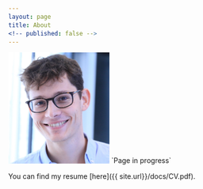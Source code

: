 ```yaml
---
layout: page
title: About
<!-- published: false -->
---
```


<!-- todo: change image size: do it with html .. -->

<!-- <img src="http://lasa.epfl.ch/people/images/portraits/202511.jpg" alt="Nicolas Sommer" style="width:304px;"> -->
<img src="/img/nicolas.JPG" alt="Nicolas Sommer" style="width:204px;">
`Page in progress`

You can find my resume [here]({{ site.url}}/docs/CV.pdf).
<!-- <img src="/img/nicolas.JPG" alt="Nicolas Sommer" style=""> -->

<!-- <p class="message">
  TODO
</p> -->

<!-- In the novel, *The Strange Case of Dr. Jeykll and Mr. Hyde*, Mr. Poole is Dr. Jekyll's virtuous and loyal butler. Similarly, Poole is an upstanding and effective butler that helps you build Jekyll themes. It's made by [@mdo](https://twitter.com/mdo).

There are currently two themes built on Poole:

* [Hyde](http://hyde.getpoole.com)
* [Lanyon](http://lanyon.getpoole.com)

Learn more and contribute on [GitHub](https://github.com/poole).

## Setup

Some fun facts about the setup of this project include:

* Built for [Jekyll](http://jekyllrb.com)
* Developed on GitHub and hosted for free on [GitHub Pages](https://pages.github.com)
* Coded with [Sublime Text 2](http://sublimetext.com), an amazing code editor
* Designed and developed while listening to music like [Blood Bros Trilogy](https://soundcloud.com/maddecent/sets/blood-bros-series)

Have questions or suggestions? Feel free to [open an issue on GitHub](https://github.com/poole/issues/new) or [ask me on Twitter](https://twitter.com/mdo).

Thanks for reading! -->
